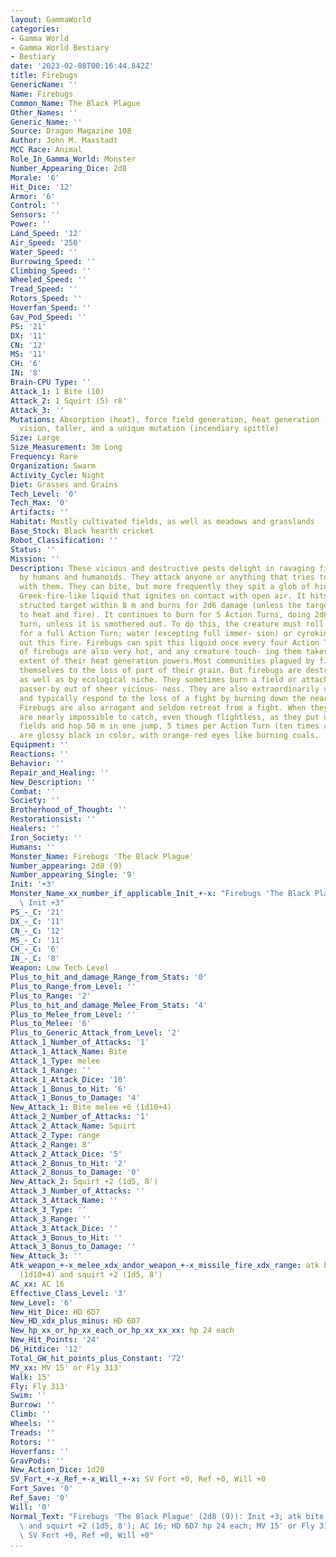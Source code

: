 ```yaml
---
layout: GammaWorld
categories:
- Gamma World
- Gamma World Bestiary
- Bestiary
date: '2023-02-08T00:16:44.842Z'
title: Firebugs
GenericName: ''
Name: Firebugs
Common_Name: The Black Plague
Other_Names: ''
Generic_Name: ''
Source: Dragon Magazine 108
Author: John M. Maxstadt
MCC Race: Animal
Role_In_Gamma_World: Monster
Number_Appearing_Dice: 2d8
Morale: '6'
Hit_Dice: '12'
Armor: '6'
Control: ''
Sensors: ''
Power: ''
Land_Speed: '12'
Air_Speed: '250'
Water_Speed: ''
Burrowing_Speed: ''
Climbing_Speed: ''
Wheeled_Speed: ''
Tread_Speed: ''
Rotors_Speed: ''
Hoverfan_Speed: ''
Gav_Pod_Speed: ''
PS: '21'
DX: '11'
CN: '12'
MS: '11'
CH: '6'
IN: '8'
Brain-CPU Type: ''
Attack_1: 1 Bite (10)
Attack_2: 1 Squirt (5) r8'
Attack_3: ''
Mutations: Absorption (heat), force field generation, heat generation (variant), heightened
  vision, taller, and a unique mutation (incendiary spittle)
Size: Large
Size_Measurement: 3m Long
Frequency: Rare
Organization: Swarm
Activity_Cycle: Night
Diet: Grasses and Grains
Tech_Level: '0'
Tech_Max: '0'
Artifacts: ''
Habitat: Mostly cultivated fields, as well as meadows and grasslands
Base_Stock: Black hearth cricket
Robot_Classification: ''
Status: ''
Mission: ''
Description: These vicious and destructive pests delight in ravaging fields cultivated
  by humans and humanoids. They attack anyone or anything that tries to interfere
  with them. They can bite, but more frequently they spit a glob of highly volatile,
  Greek-fire-like liquid that ignites on contact with open air. It hits any unob-
  structed target within 8 m and burns for 2d6 damage (unless the target is immune
  to heat and fire). It continues to burn for 5 Action Turns, doing 2d6 damage per
  turn, unless it is smothered out. To do this, the creature must roll on the ground
  for a full Action Turn; water (excepting full immer- sion) or cyrokinesis wont put
  out this fire. Firebugs can spit this liquid once every four Action Turns. The bodies
  of firebugs are also very hot, and any creature touch- ing them takes 1d4 damage  the
  extent of their heat generation powers.Most communities plagued by firebugs resign
  themselves to the loss of part of their grain. But firebugs are destructive by inclination
  as well as by ecological niche. They sometimes burn a field or attack a harmless
  passer-by out of sheer vicious- ness. They are also extraordinarily vindic- tive
  and typically respond to the loss of a fight by burning down the nearest village.
  Firebugs are also arrogant and seldom retreat from a fight. When they do flee, they
  are nearly impossible to catch, even though flightless, as they put up their force
  fields and hop 50 m in one jump, 5 times per Action Turn (ten times at fast speed).Firebugs
  are glossy black in color, with orange-red eyes like burning coals.
Equipment: ''
Reactions: ''
Behavior: ''
Repair_and_Healing: ''
New_Description: ''
Combat: ''
Society: ''
Brotherhood_of_Thought: ''
Restorationsist: ''
Healers: ''
Iron_Society: ''
Humans: ''
Monster_Name: Firebugs 'The Black Plague'
Number_appearing: 2d8 (9)
Number_appearing_Single: '9'
Init: '+3'
Monster_Name_xx_number_if_applicable_Init_+-x: "Firebugs 'The Black Plague' (2d8 (9)):\
  \ Init +3"
PS_-_C: '21'
DX_-_C: '11'
CN_-_C: '12'
MS_-_C: '11'
CH_-_C: '6'
IN_-_C: '8'
Weapon: Low Tech Level
Plus_to_hit_and_damage_Range_from_Stats: '0'
Plus_to_Range_from_Level: ''
Plus_to_Range: '2'
Plus_to_hit_and_damage_Melee_From_Stats: '4'
Plus_to_Melee_from_Level: ''
Plus_to_Melee: '6'
Plus_to_Generic_Attack_from_Level: '2'
Attack_1_Number_of_Attacks: '1'
Attack_1_Attack_Name: Bite
Attack_1_Type: melee
Attack_1_Range: ''
Attack_1_Attack_Dice: '10'
Attack_1_Bonus_to_Hit: '6'
Attack_1_Bonus_to_Damage: '4'
New_Attack_1: Bite melee +6 (1d10+4)
Attack_2_Number_of_Attacks: '1'
Attack_2_Attack_Name: Squirt
Attack_2_Type: range
Attack_2_Range: 8'
Attack_2_Attack_Dice: '5'
Attack_2_Bonus_to_Hit: '2'
Attack_2_Bonus_to_Damage: '0'
New_Attack_2: Squirt +2 (1d5, 8')
Attack_3_Number_of_Attacks: ''
Attack_3_Attack_Name: ''
Attack_3_Type: ''
Attack_3_Range: ''
Attack_3_Attack_Dice: ''
Attack_3_Bonus_to_Hit: ''
Attack_3_Bonus_to_Damage: ''
New_Attack_3: ''
Atk_weapon_+-x_melee_xdx_andor_weapon_+-x_missile_fire_xdx_range: atk bite melee +6
  (1d10+4) and squirt +2 (1d5, 8')
AC_xx: AC 16
Effective_Class_Level: '3'
New_Level: '6'
New_Hit_Dice: HD 6D7
New_HD_xdx_plus_minus: HD 6D7
New_hp_xx_or_hp_xx_each_or_hp_xx_xx_xx: hp 24 each
New_Hit_Points: '24'
D6_Hitdice: '12'
Total_GW_hit_points_plus_Constant: '72'
MV_xx: MV 15' or Fly 313'
Walk: 15'
Fly: Fly 313'
Swim: ''
Burrow: ''
Climb: ''
Wheels: ''
Treads: ''
Rotors: ''
Hoverfans: ''
GravPods: ''
New_Action_Dice: 1d20
SV_Fort_+-x_Ref_+-x_Will_+-x: SV Fort +0, Ref +0, Will +0
Fort_Save: '0'
Ref_Save: '0'
Will: '0'
Normal_Text: "Firebugs 'The Black Plague' (2d8 (9)): Init +3; atk bite melee +6 (1d10+4)\
  \ and squirt +2 (1d5, 8'); AC 16; HD 6D7 hp 24 each; MV 15' or Fly 313' ; 1d20;\
  \ SV Fort +0, Ref +0, Will +0"
...
```

